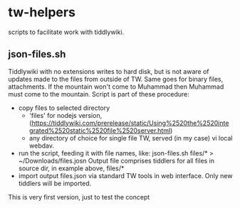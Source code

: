 # tw-helpers
scripts to facilitate work with tiddlywiki.

## json-files.sh

Tiddlywiki with no extensions writes to hard disk, but is not aware of updates made 
  to the files from outside of TW. Same goes for binary files, attachments. If the 
  mountain won't come to Muhammad then Muhammad must come to the mountain. Script is
  part of these procedure:
  - copy files to selected directory 
    - 'files' for nodejs version, 
    (https://tiddlywiki.com/prerelease/static/Using%2520the%2520integrated%2520static%2520file%2520server.html)
    - any directory of choice for single file TW, served (in my case) vi local webdav.
  - run the script, feeding it with file names, like:
    json-files.sh files/* > ~/Downloads/files.josn
    Output file comprises tiddlers for all files in source dir, in example above, 
    files/*
  - import output files.json via standard TW tools in web interface. Only new tiddlers
    will be imported.

 This is very first version, just to test the concept
